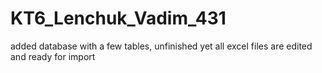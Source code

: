 # KT6_Lenchuk_Vadim_431

added database with a few tables, unfinished yet
all excel files are edited and ready for import
